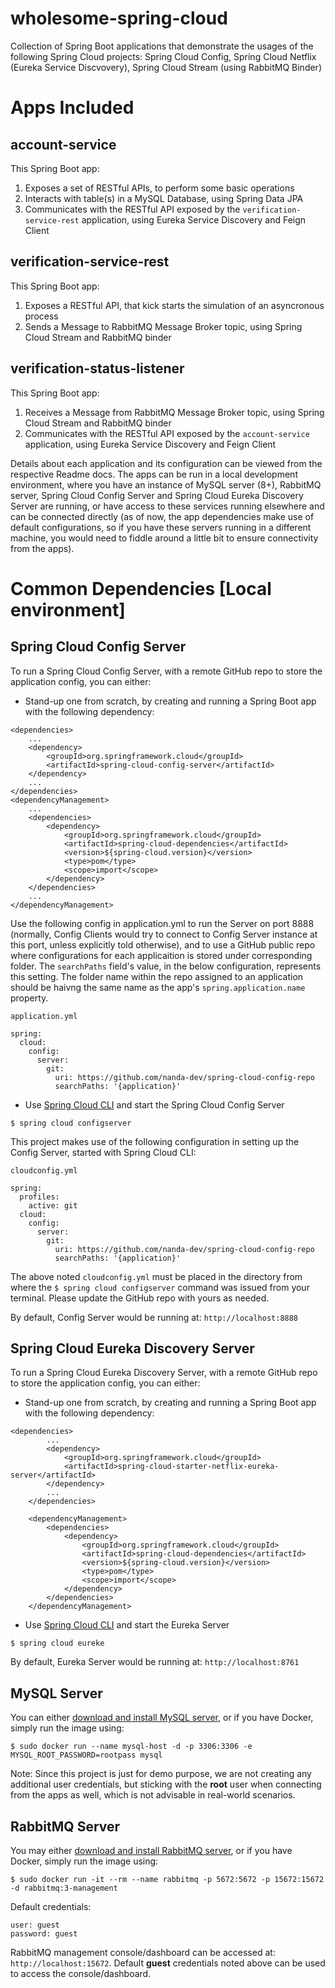 # wholesome-spring-cloud
Collection of Spring Boot applications that demonstrate the usages of the following Spring Cloud projects: Spring Cloud Config, Spring Cloud Netflix (Eureka Service Discvovery), Spring Cloud Stream (using RabbitMQ Binder)


# Apps Included

## account-service
This Spring Boot app:
1. Exposes a set of RESTful APIs, to perform some basic operations
2. Interacts with table(s) in a MySQL Database, using Spring Data JPA
3. Communicates with the RESTful API exposed by the `verification-service-rest` application, using Eureka Service Discovery and Feign Client


## verification-service-rest
This Spring Boot app:
1. Exposes a RESTful API, that kick starts the simulation of an asyncronous process
2. Sends a Message to RabbitMQ Message Broker topic, using Spring Cloud Stream and RabbitMQ binder

## verification-status-listener
This Spring Boot app:
1. Receives a Message from RabbitMQ Message Broker topic, using Spring Cloud Stream and RabbitMQ binder
2. Communicates with the RESTful API exposed by the `account-service` application, using Eureka Service Discovery and Feign Client

Details about each application and its configuration can be viewed from the respective Readme docs. The apps can be run in a local development environment, where you have an instance of MySQL server (8+), RabbitMQ server, Spring Cloud Config Server and Spring Cloud Eureka Discovery Server are running, or have access to these services running elsewhere and can be connected directly (as of now, the app dependencies make use of default configurations, so if you have these servers running in a different machine, you would need to fiddle around a little bit to ensure connectivity from the apps).

# Common Dependencies [Local environment]
## Spring Cloud Config Server
To run a Spring Cloud Config Server, with a remote GitHub repo to store the application config, you can either:
* Stand-up one from scratch, by creating and running a Spring Boot app with the following dependency:
```
<dependencies>
    ...
	<dependency>
	    <groupId>org.springframework.cloud</groupId>
		<artifactId>spring-cloud-config-server</artifactId>
	</dependency>
    ...
</dependencies>        
<dependencyManagement>
    ...
	<dependencies>
		<dependency>
			<groupId>org.springframework.cloud</groupId>
			<artifactId>spring-cloud-dependencies</artifactId>
			<version>${spring-cloud.version}</version>
			<type>pom</type>
			<scope>import</scope>
		</dependency>
	</dependencies>
    ...
</dependencyManagement>
```
Use the following config in application.yml to run the Server on port 8888 (normally, Config Clients would try to connect to Config Server instance at this port, unless explicitly told otherwise), and to use a GitHub public repo where configurations for each applicaition is stored under corresponding folder. The `searchPaths` field's value, in the below configuration, represents this setting. The folder name within the repo assigned to an application should be haivng the same name as the app's `spring.application.name` property.

`application.yml`
```
spring:
  cloud:
    config:
      server:
        git:
          uri: https://github.com/nanda-dev/spring-cloud-config-repo
          searchPaths: '{application}'
```

* Use [Spring Cloud CLI](https://cloud.spring.io/spring-cloud-cli/reference/html/) and start the Spring Cloud Config Server
```
$ spring cloud configserver
```
This project makes use of the following configuration in setting up the Config Server, started with Spring Cloud CLI:

`cloudconfig.yml`
```
spring:
  profiles:
    active: git
  cloud:
    config:
      server:
        git:
          uri: https://github.com/nanda-dev/spring-cloud-config-repo
          searchPaths: '{application}'
```
The above noted `cloudconfig.yml` must be placed in the directory from where the `$ spring cloud configserver` command was issued from your terminal. Please update the GitHub repo with yours as needed.

By default, Config Server would be running at: `http://localhost:8888`

## Spring Cloud Eureka Discovery Server
To run a Spring Cloud Eureka Discovery Server, with a remote GitHub repo to store the application config, you can either:
* Stand-up one from scratch, by creating and running a Spring Boot app with the following dependency:
```
<dependencies>
        ...
		<dependency>
			<groupId>org.springframework.cloud</groupId>
			<artifactId>spring-cloud-starter-netflix-eureka-server</artifactId>
		</dependency>
		...
	</dependencies>

	<dependencyManagement>
		<dependencies>
			<dependency>
				<groupId>org.springframework.cloud</groupId>
				<artifactId>spring-cloud-dependencies</artifactId>
				<version>${spring-cloud.version}</version>
				<type>pom</type>
				<scope>import</scope>
			</dependency>
		</dependencies>
	</dependencyManagement>
```

* Use [Spring Cloud CLI](https://cloud.spring.io/spring-cloud-cli/reference/html/) and start the Eureka Server
```
$ spring cloud eureke
```


By default, Eureka Server would be running at: `http://localhost:8761`

## MySQL Server
You can either [download and install MySQL server](https://dev.mysql.com/downloads/), or if you have Docker, simply run the image using: 

`$ sudo docker run --name mysql-host -d -p 3306:3306 -e MYSQL_ROOT_PASSWORD=rootpass mysql`

Note: Since this project is just for demo purpose, we are not creating any additional user credentials, but sticking with the **root** user when connecting from the apps as well, which is not advisable in real-world scenarios.

## RabbitMQ Server
You may either [download and install RabbitMQ server](https://www.rabbitmq.com/download.html), or if you have Docker, simply run the image using:

`$ sudo docker run -it --rm --name rabbitmq -p 5672:5672 -p 15672:15672 -d rabbitmq:3-management`

Default credentials: 
```
user: guest
password: guest
```

RabbitMQ management console/dashboard can be accessed at: `http://localhost:15672`. Default **guest** credentials noted above can be used to access the console/dashboard.